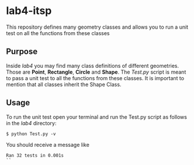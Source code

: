 # lab4-itsp
This repository defines many geometry classes and allows you to run a unit test on all the functions from these classes

## Purpose

Inside *lab4* you may find many class definitions of different geometries. Those are **Point**, **Rectangle**, **Circle** and **Shape**. The *Test.py* script is meant to pass a unit test to all the functions from these classes. It is important to mention that all classes inherit the Shape Class.  

## Usage

To run the unit test open your terminal and run the Test.py script as follows in the *lab4* directory:

```
$ python Test.py -v
```

You should receive a message like

```
Ran 32 tests in 0.001s
``

